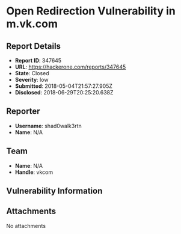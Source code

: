 # Open Redirection Vulnerability in m.vk.com

## Report Details
- **Report ID**: 347645
- **URL**: https://hackerone.com/reports/347645
- **State**: Closed
- **Severity**: low
- **Submitted**: 2018-05-04T21:57:27.905Z
- **Disclosed**: 2018-06-29T20:25:20.638Z

## Reporter
- **Username**: shad0walk3rtn
- **Name**: N/A

## Team
- **Name**: N/A
- **Handle**: vkcom

## Vulnerability Information


## Attachments
No attachments

